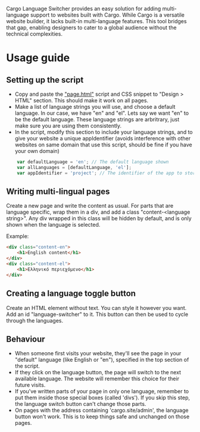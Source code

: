 Cargo Language Switcher provides an easy solution for adding multi-language support to websites built with Cargo. While Cargo is a versatile website builder, it lacks built-in multi-language features. This tool bridges that gap, enabling designers to cater to a global audience without the technical complexities.
# Usage guide
## Setting up the script
- Copy and paste the ["page.html"](https://github.com/shiukaheng/cargo-language-switcher/blob/main/page.html) script and CSS snippet to "Design > HTML" section. This should make it work on all pages.
- Make a list of language strings you will use, and choose a default language. In our case, we have "en" and "el". Lets say we want "en" to be the default language. These language strings are arbritrary, just make sure you are using them consistently.
- In the script, modify this section to include your language strings, and to give your website a unique appIdentifier (avoids interference with other websites on same domain that use this script, should be fine if you have your own domain)
```javascript
    var defaultLanguage = 'en'; // The default language shown
    var allLanguages = [defaultLanguage, 'el'];
    var appIdentifier = 'project'; // The identifier of the app to store the language in localStorage. Modify this if you have multiple Cargo apps on the same domain.
```
## Writing multi-lingual pages
Create a new page and write the content as usual. For parts that are language specific, wrap them in a div, and add a class "content-\<language string\>". Any div wrapped in this class will be hidden by default, and is only shown when the language is selected.

Example:
```html
<div class="content-en">
    <h1>English content</h1>
</div>
<div class="content-el">
    <h1>Ελληνικό περιεχόμενο</h1>
</div>
```
## Creating a language toggle button
Create an HTML element without text. You can style it however you want. Add an id "language-switcher" to it. This button can then be used to cycle through the languages.

## Behaviour
- When someone first visits your website, they'll see the page in your "default" language (like English or "en"), specified in the top section of the script.
- If they click on the language button, the page will switch to the next available language. The website will remember this choice for their future visits.
- If you've written parts of your page in only one language, remember to put them inside those special boxes (called 'divs'). If you skip this step, the language switch button can't change those parts.
- On pages with the address containing 'cargo.site/admin', the language button won't work. This is to keep things safe and unchanged on those pages.
